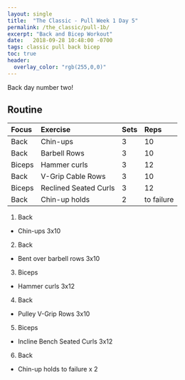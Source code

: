 ```yaml
---
layout: single
title:  "The Classic - Pull Week 1 Day 5"
permalink: /the_classic/pull-1b/
excerpt: "Back and Bicep Workout"
date:   2018-09-28 10:48:00 -0700
tags: classic pull back bicep
toc: true
header:
  overlay_color: "rgb(255,0,0)"
---
```

Back day number two!

## Routine

| Focus | Exercise | Sets | Reps |
|:-|:-|:-|:-|
|Back|Chin-ups|3|10|
|Back|Barbell Rows|3|10|
|Biceps|Hammer curls|3|12|
|Back|V-Grip Cable Rows|3|10|
|Biceps|Reclined Seated Curls|3|12|
|Back|Chin-up holds|2|to failure|

1. Back
  - Chin-ups 3x10
2. Back
  - Bent over barbell rows 3x10
3. Biceps
  - Hammer curls 3x12
4. Back
  - Pulley V-Grip Rows 3x10
5. Biceps
  - Incline Bench Seated Curls 3x12
6. Back
  - Chin-up holds to failure x 2
